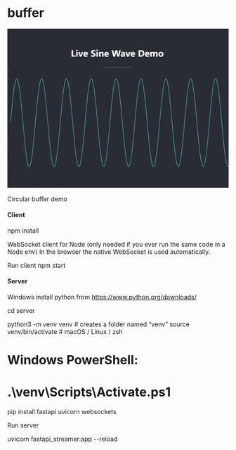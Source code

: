 # buffer
![alt text](Screenshot.png)

Circular buffer demo
#### Client

npm install



WebSocket client for Node (only needed if you ever run the same code in a Node env)
In the browser the native WebSocket is used automatically.

Run client
npm start

#### Server

Windows
install python from https://www.python.org/downloads/

cd server

python3 -m venv venv      # creates a folder named “venv”
source venv/bin/activate  # macOS / Linux / zsh
# Windows PowerShell:
# .\venv\Scripts\Activate.ps1

pip install fastapi uvicorn websockets


Run server

uvicorn fastapi_streamer:app --reload